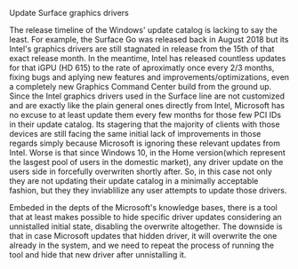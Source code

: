

Update Surface graphics drivers

The release timeline of the Windows' update catalog is lacking to say the least. For example, the Surface Go was released back in August 2018 but its Intel's graphics drivers are still stagnated in release from the 15th of that exact release month. In the meantime, Intel has released countless updates for that iGPU (HD 615) to the rate of aproximatly once every 2/3 months, fixing bugs and aplying new features and improvements/optimizations, even a completely new Graphics Command Center build from the ground up. Since the Intel graphics drivers used in the Surface line are not customized and are exactly like the plain general ones directly from Intel, Microsoft has no excuse to at least update them every few months for those few PCI IDs in their update catalog. Its stagering that the majority of clients with those devices are still facing the same initial lack of improvements in those regards simply because Microsoft is ignoring these relevant updates from Intel. Worse is that since Windows 10, in the Home version(which represent the lasgest pool of users in the domestic market), any driver update on the users side in forcefully overwriten shortly after. So, in this case not only they are not updating their update catalog in a minimally acceptable fashion, but they they inviablilize any user attempts to update those drivers.

Embeded in the depts of the Microsoft's knowledge bases, there is a tool that at least makes possible to hide specific driver updates considering an unnistalled initial state, disabling the overwrite altogether. The downside is that in case Microsoft updates that hidden driver, it will overwrite the one already in the system, and we need to repeat the process of running the tool and hide that new driver after unnistalling it.
